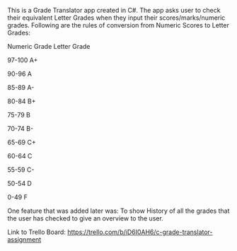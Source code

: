 
This is a Grade Translator app created in C#.
The app asks user to check their equivalent Letter Grades when they input their scores/marks/numeric grades.
Following are the rules of conversion from Numeric Scores to Letter Grades:

Numeric Grade       Letter Grade

97-100              A+
                    
90-96               A             

85-89               A-       

80-84               B+

75-79               B

70-74               B-            

65-69               C+

60-64               C

55-59               C-

50-54               D

0-49                F

One feature that was added later was: To show History of all the grades that the user has checked to give an overview to the user.

Link to Trello Board:  https://trello.com/b/iD6I0AH6/c-grade-translator-assignment